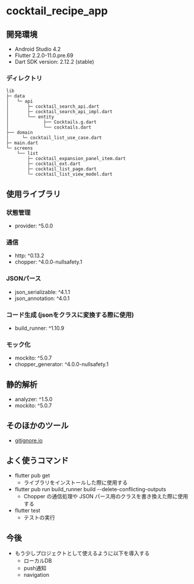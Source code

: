 # cocktail_recipe_app

## 開発環境
- Android Studio 4.2
- Flutter 2.2.0-11.0.pre.69
- Dart SDK version: 2.12.2 (stable)

### ディレクトリ
```
lib
├─ data
│   └─ api
│       ├─ cocktail_search_api.dart
│       ├─ cocktail_search_api_impl.dart
│       └── entity
│             ├── Cocktails.g.dart
│             └── cocktails.dart
├── domain
│     └─ cocktail_list_use_case.dart
├─ main.dart
└─ screens
    └── list
        ├─ cocktail_expansion_panel_item.dart
        ├─ cocktail_ext.dart
        ├─ cocktail_list_page.dart
        └─ cocktail_list_view_model.dart
```

## 使用ライブラリ
### 状態管理
- provider: ^5.0.0

### 通信
- http: ^0.13.2
- chopper: ^4.0.0-nullsafety.1

### JSONパース
- json_serializable: ^4.1.1
- json_annotation: ^4.0.1

### コード生成 (jsonをクラスに変換する際に使用)
- build_runner: ^1.10.9

### モック化
- mockito: ^5.0.7
- chopper_generator: ^4.0.0-nullsafety.1

## 静的解析
- analyzer: ^1.5.0
- mockito: ^5.0.7

## そのほかのツール
- [gitignore.io](https://www.toptal.com/developers/gitignore)

## よく使うコマンド
- flutter pub get
    - ライブラリをインストールした際に使用する
- flutter pub run build_runner build --delete-conflicting-outputs
    - Chopper の通信処理や JSON パース用のクラスを書き換えた際に使用する
- flutter test
    - テストの実行

## 今後
- もう少しプロジェクトとして使えるように以下を導入する
    - ローカルDB
    - push通知
    - navigation